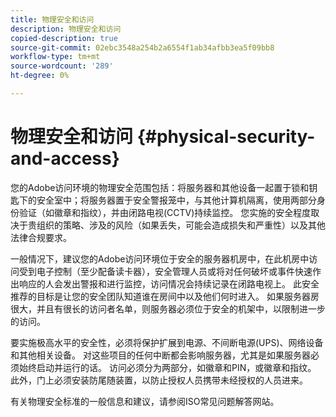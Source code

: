 ```yaml
---
title: 物理安全和访问
description: 物理安全和访问
copied-description: true
source-git-commit: 02ebc3548a254b2a6554f1ab34afbb3ea5f09bb8
workflow-type: tm+mt
source-wordcount: '289'
ht-degree: 0%

---
```


# 物理安全和访问 {#physical-security-and-access}

您的Adobe访问环境的物理安全范围包括：将服务器和其他设备一起置于锁和钥匙下的安全室中；将服务器置于安全警报笼中，与其他计算机隔离，使用两部分身份验证（如徽章和指纹），并由闭路电视(CCTV)持续监控。 您实施的安全程度取决于贵组织的策略、涉及的风险（如果丢失，可能会造成损失和严重性）以及其他法律合规要求。

一般情况下，建议您的Adobe访问环境位于安全的服务器机房中，在此机房中访问受到电子控制（至少配备读卡器），安全管理人员或将对任何破坏或事件快速作出响应的人会发出警报和进行监控，访问情况会持续记录在闭路电视上。 此安全推荐的目标是让您的安全团队知道谁在房间中以及他们何时进入。 如果服务器房很大，并且有很长的访问者名单，则服务器必须位于安全的机架中，以限制进一步的访问。

要实施极高水平的安全性，必须将保护扩展到电源、不间断电源(UPS)、网络设备和其他相关设备。 对这些项目的任何中断都会影响服务器，尤其是如果服务器必须始终启动并运行的话。 访问必须分为两部分，如徽章和PIN，或徽章和指纹。 此外，门上必须安装防尾随装置，以防止授权人员携带未经授权的人员进来。

有关物理安全标准的一般信息和建议，请参阅ISO常见问题解答网站。
